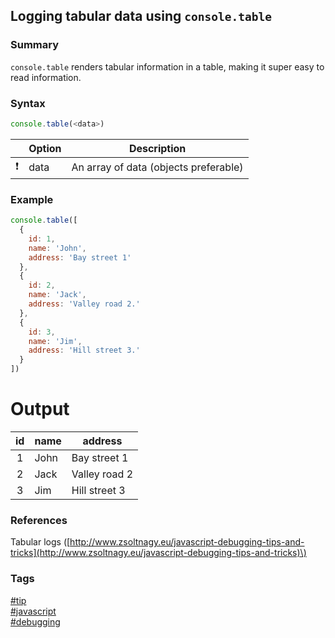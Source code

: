## Logging tabular data using `console.table`

### Summary
`console.table` renders tabular information in a table, making it super easy to read information.  

### Syntax
```javascript
console.table(<data>)
```

|               | Option | Description                           |
| :-----------: | ------ | ------------------------------------- |
| :exclamation: | data   | An array of data (objects preferable) |
   
### Example
```javascript
console.table([
  { 
    id: 1, 
    name: 'John', 
    address: 'Bay street 1'
  }, 
  {
    id: 2, 
    name: 'Jack', 
    address: 'Valley road 2.'
  }, 
  {
    id: 3, 
    name: 'Jim', 
    address: 'Hill street 3.' 
  }
])
```

# Output
| id    | name | address       |
| :---: | ---- | ------------- |
| 1     | John | Bay street 1  |
| 2     | Jack | Valley road 2 |
| 3     | Jim  | Hill street 3 |

### References
Tabular logs \([http://www.zsoltnagy.eu/javascript-debugging-tips-and-tricks](http://www.zsoltnagy.eu/javascript-debugging-tips-and-tricks)\)

### Tags
[#tip](../../tips.md)  
[#javascript](../javascript.md)  
[#debugging](debugging.md)